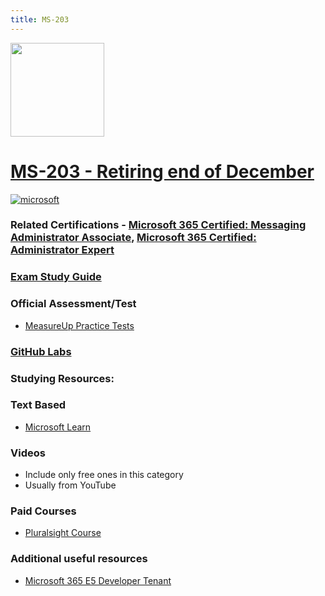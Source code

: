 ```yaml
---
title: MS-203
---
```


<img src="/ms-203.png" width="150" height="150">

# [MS-203 - Retiring end of December](https://learn.microsoft.com/certifications/exams/ms-203)

<a href='https://learn.microsoft.com/en-us/certifications/browse/?type=role-based&levels=intermediate' target="_blank"><img alt='microsoft' src='https://img.shields.io/badge/associate-100000?style=for-the-badge&logo=microsoft&logoColor=white&labelColor=0078D4&color=212221'/></a> 

### Related Certifications - [Microsoft 365 Certified: Messaging Administrator Associate](https://learn.microsoft.com/en-us/certifications/m365-messaging-administrator), [Microsoft 365 Certified: Administrator Expert](https://learn.microsoft.com/en-us/certifications/m365-enterprise-administrator)


### [Exam Study Guide](https://aka.ms/ms203-studyguide)

### Official Assessment/Test
- [MeasureUp Practice Tests](https://www.measureup.com/microsoft-practice-test-ms-203-microsoft-365-messaging.html)

### [GitHub Labs](https://github.com/MicrosoftLearning/MS-203T00-Microsoft-365-Messaging/tree/master/Instructions/Labs)

### Studying Resources:

### Text Based
- [Microsoft Learn](https://learn.microsoft.com/certifications/exams/ms-203)
### Videos
- Include only free ones in this category
- Usually from YouTube
### Paid Courses
- [Pluralsight Course](https://www.pluralsight.com/paths/microsoft-365-messaging-ms-203)
### Additional useful resources
- [Microsoft 365 E5 Developer Tenant](https://developer.microsoft.com/en-us/microsoft-365/dev-program)

